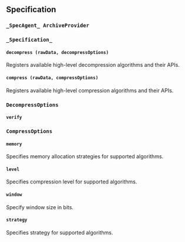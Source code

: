 ## Specification
### `_SpecAgent_ ArchiveProvider`
### `_Specification_`
#### `decompress (rawData, decompressOptions)`
Registers available high-level decompression algorithms and their APIs.

#### `compress (rawData, compressOptions)`
Registers available high-level compression algorithms and their APIs.

### `DecompressOptions`
#### `verify`

### `CompressOptions`
#### `memory`
Specifies memory allocation strategies for supported algorithms.

#### `level`
Specifies compression level for supported algorithms.

#### `window`
Specify window size in bits.

#### `strategy`
Specifies strategy for supported algorithms.
